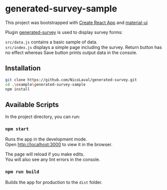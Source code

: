 # generated-survey-sample

This project was bootstrapped with [Create React App](https://github.com/facebookincubator/create-react-app)
and [material-ui](https://github.com/mui-org/material-ui)

Plugin [generated-survey](https://github.com/NicoLaval/generated-survey) is used to display survey forms:

`src/data.js` contains a basic sample of data.<br>
`src/index.js` displays a simple page including the survey. Return button has no effect whereas Save button prints output data in the console.

## Installation

```sh
git clone https://github.com/NicoLaval/generated-survey.git
cd .\example\generated-survey-sample
npm install
```

## Available Scripts

In the project directory, you can run:

### `npm start`

Runs the app in the development mode.<br>
Open [http://localhost:3000](http://localhost:3000) to view it in the browser.

The page will reload if you make edits.<br>
You will also see any lint errors in the console.

### `npm run build`

Builds the app for production to the `dist` folder.<br>
